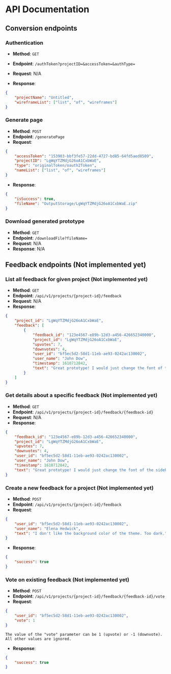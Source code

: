 # API Documentation

## Conversion endpoints

### Authentication

- **Method**: ``GET``
- **Endpoint**: ``/authToken?projectID=&accessToken=&authType=``
- **Request**:  N/A

- **Response**: 

```json
{
    "projectName": "Untitled",
    "wireframeList": ["list", "of", "wireframes"]
}
```

### Generate page

- **Method**: `POST`
- **Endpoint**: ``/generatePage``
- **Request**: 

```json
{
    "accessToken": "153903-bbf3fe57-22dd-4727-bd85-64fd5aed8509",
    "projectID": "LgWqYTZMdjG26oA1CxbWaE",
    "type": "originalToken/oauth2Token",
    "nameList": ["list", "of", "wireframes"]
}
```

- **Response**:

```json
{
    "isSuccess": true,
    "fileName": "OutputStorage/LgWqYTZMdjG26oA1CxbWaE.zip"
}
```

### Download generated prototype

- **Method**: ``GET``
- **Endpoint**: ``/downloadFile?fileName=``
- **Request**: N/A
- **Response**: N/A


## Feedback endpoints (Not implemented yet)
### List all feedback for given project (Not implemented yet)
- **Method**: ``GET``
- **Endpoint**: ``/api/v1/projects/{project-id}/feedback``
- **Request**: N/A
- **Response**:
```json
{
    "project_id": "LgWqYTZMdjG26oA1CxbWaE",
    "feedback": [
        {
            "feedback_id": "123e4567-e89b-12d3-a456-426652340000",
            "project_id": "LgWqYTZMdjG26oA1CxbWaE",
            "upvotes": 7,
            "downvotes": 4,
            "user_id": "bf5ec5d2-58d1-11eb-ae93-0242ac130002",
            "user_name": "John Dow",
            "timestamp": 1610712842,
            "text": "Great prototype! I would just change the font of the sidebar."
        }
    ] 
}
```

### Get details about a specific feedback (Not implemented yet)
- **Method**: ``GET``
- **Endpoint**: ``/api/v1/projects/{project-id}/feedback/{feedback-id}``
- **Request**: N/A
- **Response**:
```json
{
    "feedback_id": "123e4567-e89b-12d3-a456-426652340000",
    "project_id": "LgWqYTZMdjG26oA1CxbWaE",
    "upvotes": 7,
    "downvotes": 4,
    "user_id": "bf5ec5d2-58d1-11eb-ae93-0242ac130002",
    "user_name": "John Dow",
    "timestamp": 1610712842,
    "text": "Great prototype! I would just change the font of the sidebar."
}
```

### Create a new feedback for a project (Not implemented yet)
- **Method**: ``POST``
- **Endpoint**: ``/api/v1/projects/{project-id}/feedback``
- **Request**:
```json
{
    "user_id": "bf5ec5d2-58d1-11eb-ae93-0242ac130002",
    "user_name": "Elena Hedwick",
    "text": "I don't like the background color of the theme. Too dark."
}
```
- **Response**:
```json
{
    "success": true
}
```

### Vote on existing feedback (Not implemented yet)
- **Method**: ``POST``
- **Endpoint**: ``/api/v1/projects/{project-id}/feedback/{feedback-id}/vote``
- **Request**:
```json
{
    "user_id": "bf5ec5d2-58d1-11eb-ae93-0242ac130002",
    "vote": 1
}
```
```warning
The value of the "vote" parameter can be 1 (upvote) or -1 (downvote). All other values are ignored.
```
- **Response**:
```json
{
    "success": true
}
```
